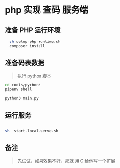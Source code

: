 # php 实现 查码 服务端

## 准备 PHP 运行环境

```bash
  sh setup-php-runtime.sh
  composer install

```

## 准备码表数据

> 执行 python 脚本

```bash
cd tools/python3
pipenv shell

python3 main.py

```

## 运行服务

```bash

sh  start-local-serve.sh

```

## 备注

> 先试试，如果效果不好，那就 用 C 给他写一个扩展
